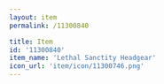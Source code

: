 ```yaml
---
layout: item
permalink: /11300840

title: Item
id: '11300840'
item_name: 'Lethal Sanctity Headgear'
icon_url: 'item/icon/11300746.png'
---
```

